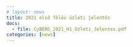```yaml
---
# layout: news
title: 2021 első félév üzleti jelentés
docs:
  - file: CyBERG_2021_H1_Uzleti_Jelentes.pdf
categories: [news]
---
```

